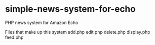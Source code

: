 # simple-news-system-for-echo
PHP news system for Amazon Echo

Files that make up this system
add.php
edit.php
delete.php
display.php
feed.php
